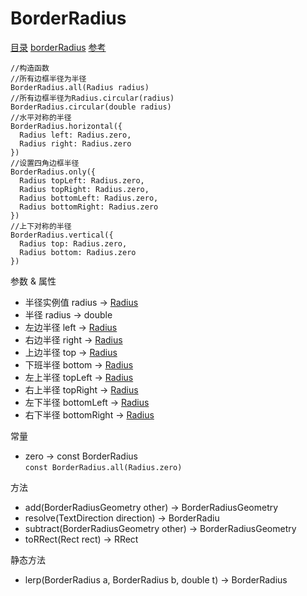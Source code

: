 # BorderRadius
[目录](#toptop) [borderRadius](#borderRadius) [参考](https://api.flutter.dev/flutter/painting/BorderRadius-class.html)
```
//构造函数
//所有边框半径为半径
BorderRadius.all(Radius radius)
//所有边框半径为Radius.circular(radius)
BorderRadius.circular(double radius)
//水平对称的半径
BorderRadius.horizontal({
  Radius left: Radius.zero,
  Radius right: Radius.zero
})
//设置四角边框半径
BorderRadius.only({
  Radius topLeft: Radius.zero,
  Radius topRight: Radius.zero,
  Radius bottomLeft: Radius.zero,
  Radius bottomRight: Radius.zero
})
//上下对称的半径
BorderRadius.vertical({
  Radius top: Radius.zero,
  Radius bottom: Radius.zero
})
```
参数 & 属性
<span id="radius"></span>
- 半径实例值 radius → [Radius](#Radius)
- 半径 radius → double
- 左边半径 left → [Radius](#Radius)
- 右边半径 right → [Radius](#Radius)
- 上边半径 top → [Radius](#Radius)
- 下班半径 bottom → [Radius](#Radius)
- 左上半径 topLeft → [Radius](#Radius)
- 右上半径 topRight → [Radius](#Radius)
- 左下半径 bottomLeft → [Radius](#Radius)
- 右下半径 bottomRight → [Radius](#Radius)

常量
- zero → const BorderRadius<br>```const BorderRadius.all(Radius.zero)```

方法
- add(BorderRadiusGeometry other) → BorderRadiusGeometry
- resolve(TextDirection direction) → BorderRadiu
- subtract(BorderRadiusGeometry other) → BorderRadiusGeometry
- toRRect(Rect rect) → RRect

静态方法
- lerp(BorderRadius a, BorderRadius b, double t) → BorderRadius

